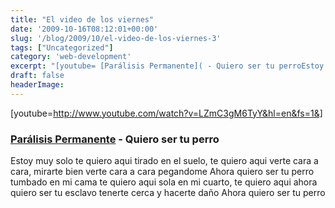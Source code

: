 ```yaml
---
title: "El video de los viernes"
date: '2009-10-16T08:12:01+00:00'
slug: '/blog/2009/10/el-video-de-los-viernes-3'
tags: ["Uncategorized"]
category: 'web-development'
excerpt: "[youtube= [Parálisis Permanente]( - Quiero ser tu perroEstoy muy solo te quiero aqui..."
draft: false
headerImage: 
---
```

[youtube=http://www.youtube.com/watch?v=LZmC3gM6TyY&hl=en&fs=1&]

### [Parálisis Permanente](http://es.wikipedia.org/wiki/Par%C3%A1lisis_Permanente) - Quiero ser tu perro

Estoy muy solo te quiero aqui tirado en el suelo, te quiero aqui verte cara a cara, mirarte bien verte cara a cara pegandome Ahora quiero ser tu perro tumbado en mi cama te quiero aqui sola en mi cuarto, te quiero aqui ahora quiero ser tu esclavo tenerte cerca y hacerte daño Ahora quiero ser tu perro

